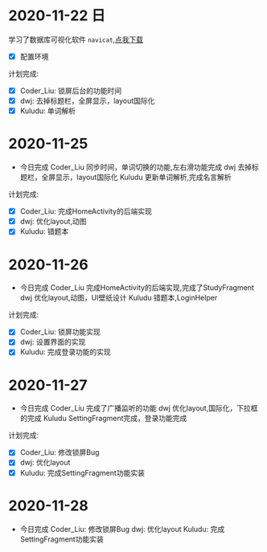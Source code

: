 # 2020-11-22 日
学习了数据库可视化软件 `navicat`,[点我下载](http://www.navicat.com.cn/download/navicat-premium)
- [x] 配置环境

计划完成:
- [x] Coder_Liu: 锁屏后台的功能时间
- [x] dwj: 去掉标题栏，全屏显示，layout国际化
- [x] Kuludu: 单词解析

# 2020-11-25
- 今日完成
Coder_Liu 同步时间，单词切换的功能,左右滑功能完成
dwj 去掉标题栏，全屏显示，layout国际化
Kuludu 更新单词解析,完成名言解析

计划完成:
- [x] Coder_Liu: 完成HomeActivity的后端实现
- [x] dwj: 优化layout,动图
- [x] Kuludu: 错题本

# 2020-11-26
- 今日完成
Coder_Liu 完成HomeActivity的后端实现,完成了StudyFragment
dwj 优化layout,动图，UI壁纸设计
Kuludu 错题本,LoginHelper

计划完成:
- [x] Coder_Liu: 锁屏功能实现
- [x] dwj: 设置界面的实现
- [x] Kuludu: 完成登录功能的实现

# 2020-11-27
- 今日完成
Coder_Liu 完成了广播监听的功能
dwj 优化layout,国际化，下拉框的完成
Kuludu SettingFragment完成，登录功能完成

计划完成:
- [x] Coder_Liu: 修改锁屏Bug
- [x] dwj: 优化layout
- [x] Kuludu: 完成SettingFragment功能实装

# 2020-11-28
- 今日完成
Coder_Liu: 修改锁屏Bug
dwj: 优化layout
Kuludu: 完成SettingFragment功能实装